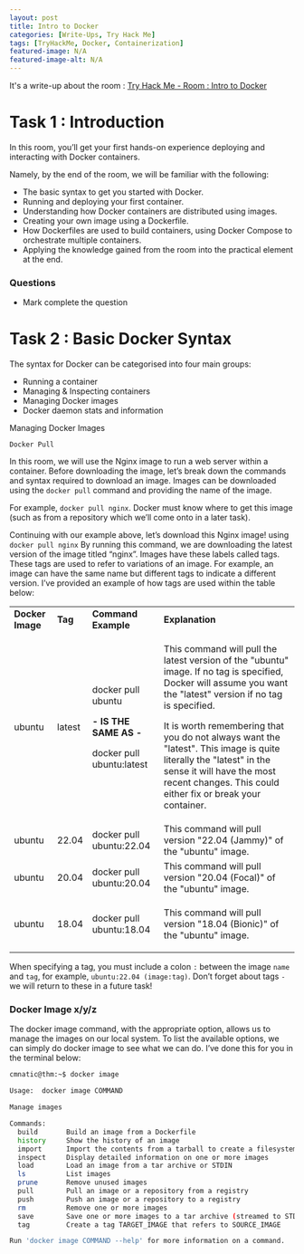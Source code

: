 ```yaml
---
layout: post
title: Intro to Docker
categories: [Write-Ups, Try Hack Me]
tags: [TryHackMe, Docker, Containerization]
featured-image: N/A
featured-image-alt: N/A 
---
```


It's a write-up about the room : [Try Hack Me - Room : Intro to Docker](https://tryhackme.com/room/introtodockerk8pdqk)

# Task 1 : Introduction

In this room, you’ll get your first hands-on experience deploying and interacting with Docker containers.

Namely, by the end of the room, we will be familiar with the following:

 - The basic syntax to get you started with Docker.
 - Running and deploying your first container.
 - Understanding how Docker containers are distributed using images.
 - Creating your own image using a Dockerfile.
 - How Dockerfiles are used to build containers, using Docker Compose to orchestrate multiple containers.
 - Applying the knowledge gained from the room into the practical element at the end.

 ### Questions 

 - Mark complete the question

# Task 2 : Basic Docker Syntax

The syntax for Docker can be categorised into four main groups:

 - Running a container
 - Managing & Inspecting containers
 - Managing Docker images
 - Docker daemon stats and information

 Managing Docker Images

`Docker Pull`

In this room, we will use the Nginx image to run a web server within a container. Before downloading the image, let’s break down the commands and syntax required to download an image. Images can be downloaded using the `docker pull` command and providing the name of the image.

For example, `docker pull nginx`. Docker must know where to get this image (such as from a repository which we’ll come onto in a later task).

Continuing with our example above, let’s download this Nginx image! using `docker pull nginx`
By running this command, we are downloading the latest version of the image titled “nginx”. Images have these labels called tags. These tags are used to refer to variations of an image. For example, an image can have the same name but different tags to indicate a different version. I’ve provided an example of how tags are used within the table below:

<table class="table table-bordered"><tbody><tr><td><b>Docker Image</b></td><td><b>Tag</b></td><td><b>Command Example</b></td><td><b>Explanation</b></td></tr><tr><td>ubuntu</td><td>latest</td><td><p>docker pull ubuntu</p><p><b>- IS THE SAME AS -</b></p><p>docker pull ubuntu:latest</p></td><td><p>This command will pull the latest version of the "ubuntu" image. If no tag is specified, Docker will assume you want the "latest" version if no tag is specified.</p><p>It is worth remembering that you do not always want the "latest". This image is quite literally the "latest" in the sense it will have the most recent changes. This could either fix or break your container.</p></td></tr><tr><td>ubuntu</td><td>22.04</td><td>docker pull ubuntu:22.04</td><td>This command will pull version "22.04 (Jammy)" of the "ubuntu" image.<br></td></tr><tr><td>ubuntu</td><td>20.04</td><td>docker pull ubuntu:20.04</td><td>This command will pull version "20.04 (Focal)" of the "ubuntu" image.</td></tr><tr><td>ubuntu</td><td>18.04</td><td>docker pull ubuntu:18.04</td><td><p>This command will pull version "18.04 (Bionic)" of the "ubuntu" image.</p></td></tr></tbody></table>

When specifying a tag, you must include a colon `:` between the image `name` and `tag`, for example, `ubuntu:22.04 (image:tag)`. Don’t forget about tags `-` we will return to these in a future task!

### Docker Image x/y/z
The docker image command, with the appropriate option, allows us to manage the images on our local system. To list the available options, we can simply do docker image to see what we can do. I’ve done this for you in the terminal below:

```bash 
cmnatic@thm:~$ docker image

Usage:  docker image COMMAND

Manage images

Commands:
  build       Build an image from a Dockerfile
  history     Show the history of an image
  import      Import the contents from a tarball to create a filesystem image
  inspect     Display detailed information on one or more images
  load        Load an image from a tar archive or STDIN
  ls          List images
  prune       Remove unused images
  pull        Pull an image or a repository from a registry
  push        Push an image or a repository to a registry
  rm          Remove one or more images
  save        Save one or more images to a tar archive (streamed to STDOUT by default)
  tag         Create a tag TARGET_IMAGE that refers to SOURCE_IMAGE

Run 'docker image COMMAND --help' for more information on a command.
```



